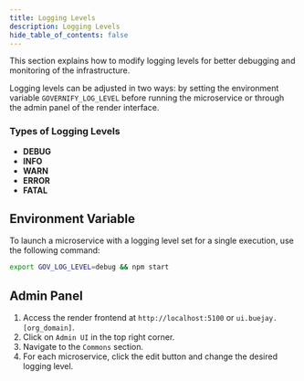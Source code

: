 ```yaml
---
title: Logging Levels
description: Logging Levels
hide_table_of_contents: false
---
```

This section explains how to modify logging levels for better debugging and monitoring of the infrastructure.

Logging levels can be adjusted in two ways: by setting the environment variable `GOVERNIFY_LOG_LEVEL` before running the microservice or through the admin panel of the render interface.

### Types of Logging Levels

- **DEBUG**
- **INFO**
- **WARN**
- **ERROR**
- **FATAL**

## Environment Variable

To launch a microservice with a logging level set for a single execution, use the following command:

```bash
export GOV_LOG_LEVEL=debug && npm start
```

## Admin Panel

1. Access the render frontend at `http://localhost:5100` or `ui.buejay.[org_domain]`.
2. Click on `Admin UI` in the top right corner.
3. Navigate to the `Commons` section.
4. For each microservice, click the edit button and change the desired logging level.
